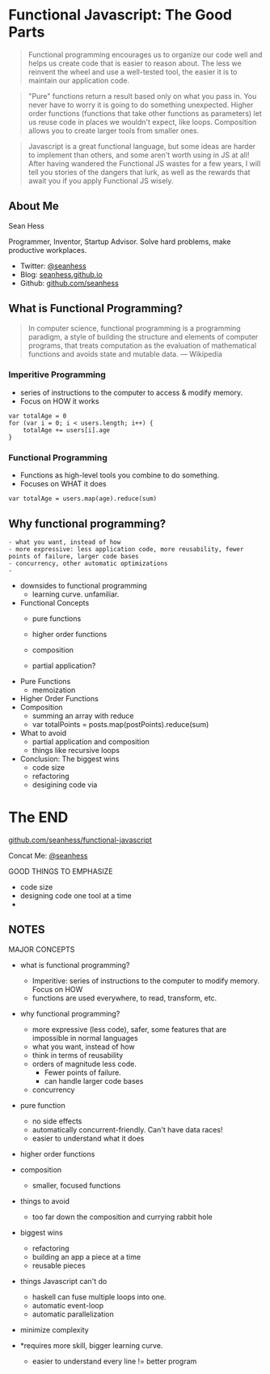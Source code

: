 Functional Javascript: The Good Parts
=====================================

> Functional programming encourages us to organize our code well and helps us create code that is easier to reason about. The less we reinvent the wheel and use a well-tested tool, the easier it is to maintain our application code. 

> "Pure" functions return a result based only on what you pass in. You never have to worry it is going to do something unexpected. Higher order functions (functions that take other functions as parameters) let us reuse code in places we wouldn't expect, like loops. Composition allows you to create larger tools from smaller ones. 

> Javascript is a great functional language, but some ideas are harder to implement than others, and some aren't worth using in JS at all! After having wandered the Functional JS wastes for a few years, I will tell you stories of the dangers that lurk, as well as the rewards that await you if you apply Functional JS wisely.

About Me
--------
Sean Hess

Programmer, Inventor, Startup Advisor. Solve hard problems, make productive workplaces. 

- Twitter: [@seanhess][@seanhess]
- Blog: [seanhess.github.io](http://seanhess.github.io)
- Github: [github.com/seanhess](http://github.com/seanhess/)


What is Functional Programming?
-------------------------------

> In computer science, functional programming is a programming paradigm, a style of building the structure and elements of computer programs, that treats computation as the evaluation of mathematical functions and avoids state and mutable data.
— Wikipedia

### Imperitive Programming
- series of instructions to the computer to access & modify memory. 
- Focus on HOW it works

```
var totalAge = 0
for (var i = 0; i < users.length; i++) {
    totalAge += users[i].age
}
```

### Functional Programming
- Functions as high-level tools you combine to do something. 
- Focuses on WHAT it does

```
var totalAge = users.map(age).reduce(sum)
```

Why functional programming?
---------------------------
    - what you want, instead of how
    - more expressive: less application code, more reusability, fewer points of failure, larger code bases
    - concurrency, other automatic optimizations
    - 
- downsides to functional programming
    - learning curve. unfamiliar.
- Functional Concepts
    - pure functions
    - higher order functions
    - composition

    - partial application?
- Pure Functions
    - memoization
- Higher Order Functions
- Composition
    - summing an array with reduce
    - var totalPoints = posts.map(postPoints).reduce(sum)
- What to avoid
    - partial application and composition
    - things like recursive loops
- Conclusion: The biggest wins
    - code size
    - refactoring
    - desigining code via 


The END
==========

[github.com/seanhess/functional-javascript][talk]

Concat Me: [@seanhess][@seanhess]






GOOD THINGS TO EMPHASIZE
- code size
- designing code one tool at a time
- 




NOTES
------

MAJOR CONCEPTS
- what is functional programming?
    - Imperitive: series of instructions to the computer to modify memory. Focus on HOW
    - functions are used everywhere, to read, transform, etc. 
- why functional programming?
    - more expressive (less code), safer, some features that are impossible in normal languages
    - what you want, instead of how
    - think in terms of reusability
    - orders of magnitude less code. 
        - Fewer points of failure.
        - can handle larger code bases
    - concurrency
- pure function
    - no side effects
    - automatically concurrent-friendly. Can't have data races!
    - easier to understand what it does
- higher order functions
- composition
    - smaller, focused functions
- things to avoid
    - too far down the composition and currying rabbit hole
- biggest wins
    - refactoring
    - building an app a piece at a time
    - reusable pieces

- things Javascript can't do
    - haskell can fuse multiple loops into one.
    - automatic event-loop
    - automatic parallelization

- minimize complexity

- *requires more skill, bigger learning curve.  
    - easier to understand every line != better program



[talk]: http://github.com/seanhess/functional-javascript
[@seanhess]: http://twitter.com/seanhess
